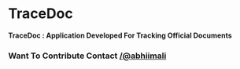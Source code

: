 # TraceDoc

**TraceDoc : Application Developed For Tracking Official Documents**

### Want To Contribute Contact </@abhiimali>


